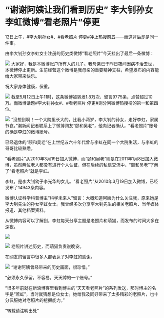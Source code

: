 # “谢谢阿姨让我们看到历史” 李大钊孙女李虹微博“看老照片”停更

12日上午，#李大钊孙女#、#看老照片 停更#冲上热搜前五——而这背后却是同一件事。

由李大钊孙女李虹女士注册的历史类微博“看老照片”今天挂出了最后一条微博：

![](https://inews.gtimg.com/om_bt/ODzIikCR7Xp0mXVEmvaOaWhOF3HYoFv5H5rKSqPXPxkZwAA/1000)
大家好，我是本微博账户所有人的儿子。我母亲已于昨日夜间因病不治去世，本微博停止更新。生前经营这个微博是我母亲的重要精神支柱，希望发布的内容能给大家带来快乐。

祝大家身体健康，保重。

![](https://inews.gtimg.com/om_bt/O55GKcQO5z6N4ywtV6l2xC_e2CXHAz8HMZTL3XwfsXmSAAA/1000)
截至5月12日上午11时，这条微博被转发1.8万次、留言9775条，点赞超过10万。而微博话题#李大钊孙女#、#看老照片
停更#则分列微博热搜榜的第一和第四位。

![](https://inews.gtimg.com/om_bt/O-tINfaLARMMR5l9hBkNVu5umEQn2p0ZGdVZGnb8MWhGQAA/1000)
“沒想到啊！一个大院里长大的，比我小两岁，李大钊的孙女，走好李虹，家属节哀。”潮新闻记者联系上了微博网友“颐和吴老”，他向记者确认，“看老照片”账号的确是李虹的微博账号。

已经退休的“颐和吴老”在上世纪五六十年代曾与李虹在同一个大院生活，与李虹的哥哥比较熟悉。

“看老照片”从2010年3月19日加入微博，而“颐和吴老”则是在2011年1月8日加入微博，虽然两位老人都没有进行个人认证，但在后续的私信交流中，“颐和吴老”了解了“看老照片”就是李虹。

李虹，是李大钊幼子李光华的女儿。“看老照片”从2010年3月19日加入微博，已经发布了14943条内容。

微博认证科学科普博主“科学未来人”留言：大概知道阿姨为什么关注我，原来她是李大钊先生的孙女李虹女士。我曾经多次分享李大钊先生的相关老照片、当年媒体报道、其他档案资料。

从微博内容可以了解到，李虹每天分享主题是老照片和萌猫，而发布的时间大多在深夜。

![](https://inews.gtimg.com/om_bt/OpVg8s62Ov7tHqPcoqoiISvzu454I6z5anckoJiDn1gQEAA/1000)

![](https://inews.gtimg.com/om_bt/O04APdZnvHF2kkeMqhJHmaTm5aL1ebnkK8YOtRAl9f7BUAA/1000)
老照片讲述历史，而萌猫负责说晚安。

在网友的留言中很多人都表达了对李虹的感谢。

![](https://inews.gtimg.com/om_bt/O6zf2Er8Y_nYPDvFYh_S505_IFNHeWv_aqQNpvvL_DeHUAA/1000)
“谢谢阿姨曾经带来的历史画面，很珍惜。”

“必须永久保留，不容易，天天蹲的一个账号。”

“很多年前就在新浪博客里看到博主的“天天看老照片”的系列发送，那时博主的名字是“若虹”，当时就猜想是位女士。她给我及同好带来了太多精彩的老照片，也十分佩服她对老照片的挖掘能力。”

“转载请注明出处”

